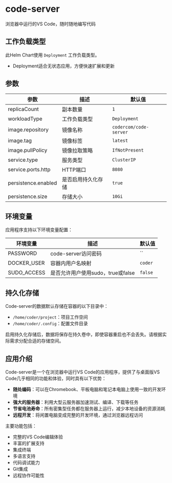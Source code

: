 # code-server

浏览器中运行的VS Code，随时随地编写代码

## 工作负载类型

此Helm Chart使用 `Deployment` 工作负载类型。

- Deployment适合无状态应用，方便快速扩展和更新

## 参数

| 参数 | 描述 | 默认值 |
|------|------|--------|
| replicaCount | 副本数量 | `1` |
| workloadType | 工作负载类型 | `Deployment` |
| image.repository | 镜像名称 | `codercom/code-server` |
| image.tag | 镜像标签 | `latest` |
| image.pullPolicy | 镜像拉取策略 | `IfNotPresent` |
| service.type | 服务类型 | `ClusterIP` |
| service.ports.http | HTTP端口 | `8080` |
| persistence.enabled | 是否启用持久化存储 | `true` |
| persistence.size | 存储大小 | `10Gi` |

## 环境变量

应用程序支持以下环境变量配置：

| 环境变量 | 描述 | 默认值 |
|---------|------|--------|
| PASSWORD | code-server访问密码 | `` |
| DOCKER_USER | 容器内用户名映射 | `coder` |
| SUDO_ACCESS | 是否允许用户使用sudo，true或false | `false` |

## 持久化存储

Code-server的数据默认存储在容器的以下目录中：
- `/home/coder/project`：项目工作空间
- `/home/coder/.config`：配置文件目录

启用持久化存储后，数据将保存在持久卷中，即使容器重启也不会丢失。请根据实际需求分配合适的存储空间。

## 应用介绍

Code-server是一个在浏览器中运行VS Code的应用程序，提供了与桌面版VS Code几乎相同的功能和体验，同时具有以下优势：

- **随处编码**：可以在Chromebook、平板电脑和笔记本电脑上使用一致的开发环境
- **强大的服务器**：利用大型云服务器加速测试、编译、下载等任务
- **节省电池寿命**：所有密集型任务都在服务器上运行，减少本地设备的资源消耗
- **远程开发**：将闲置电脑变成完整的开发环境，通过浏览器远程访问

主要功能包括：
- 完整的VS Code编辑体验
- 丰富的扩展支持
- 集成终端
- 多语言支持
- 代码调试能力
- Git集成
- 远程协作可能性